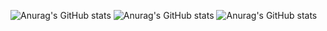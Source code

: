 ![Anurag's GitHub stats](https://github-readme-stats.vercel.app/api?username=dewaasmara589&show_icons=true&theme=radical)
![Anurag's GitHub stats](https://github-readme-stats.vercel.app/api/top-langs/?username=dewaasmara589&theme=radical)
![Anurag's GitHub stats](https://github-readme-stats.vercel.app/api/top-langs/?username=dewaasmara589&layout=compact&theme=radical)
